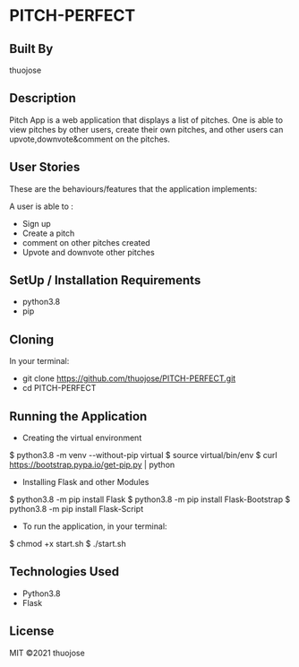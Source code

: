 # PITCH-PERFECT

## Built By 
thuojose

## Description

Pitch App is a web application that displays a list of pitches. One is able to view pitches by other users, create their own pitches, and other users can upvote,downvote&comment on the pitches.

## User Stories

These are the behaviours/features that the application implements:

A user is able to :
* Sign up
* Create a pitch
* comment on other pitches created
* Upvote and downvote other pitches

## SetUp / Installation Requirements

* python3.8
* pip

## Cloning

In your terminal:

* git clone https://github.com/thuojose/PITCH-PERFECT.git
* cd PITCH-PERFECT

## Running the Application

* Creating the virtual environment

$ python3.8 -m venv --without-pip virtual
$ source virtual/bin/env
$ curl https://bootstrap.pypa.io/get-pip.py | python

* Installing Flask and other Modules

$ python3.8 -m pip install Flask
$ python3.8 -m pip install Flask-Bootstrap
$ python3.8 -m pip install Flask-Script

* To run the application, in your terminal:

$ chmod +x start.sh
$ ./start.sh

## Technologies Used

* Python3.8
* Flask

## License

MIT ©2021 thuojose
